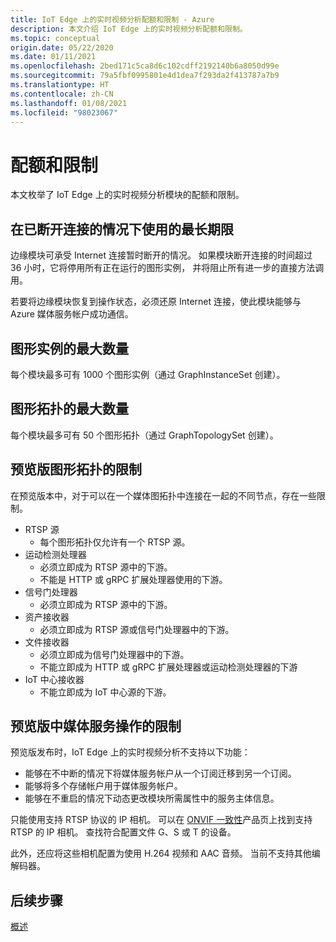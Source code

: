 ```yaml
---
title: IoT Edge 上的实时视频分析配额和限制 - Azure
description: 本文介绍 IoT Edge 上的实时视频分析配额和限制。
ms.topic: conceptual
origin.date: 05/22/2020
ms.date: 01/11/2021
ms.openlocfilehash: 2bed171c5ca8d6c102cdff2192140b6a8050d99e
ms.sourcegitcommit: 79a5fbf0995801e4d1dea7f293da2f413787a7b9
ms.translationtype: HT
ms.contentlocale: zh-CN
ms.lasthandoff: 01/08/2021
ms.locfileid: "98023067"
---
```

# <a name="quotas-and-limitations"></a>配额和限制

本文枚举了 IoT Edge 上的实时视频分析模块的配额和限制。

## <a name="maximum-period-of-disconnected-use"></a>在已断开连接的情况下使用的最长期限

边缘模块可承受 Internet 连接暂时断开的情况。 如果模块断开连接的时间超过 36 小时，它将停用所有正在运行的图形实例， 并将阻止所有进一步的直接方法调用。

若要将边缘模块恢复到操作状态，必须还原 Internet 连接，使此模块能够与 Azure 媒体服务帐户成功通信。

## <a name="maximum-number-of-graph-instances"></a>图形实例的最大数量

每个模块最多可有 1000 个图形实例（通过 GraphInstanceSet 创建）。

## <a name="maximum-number-of-graph-topologies"></a>图形拓扑的最大数量

每个模块最多可有 50 个图形拓扑（通过 GraphTopologySet 创建）。

## <a name="limitations-on-graph-topologies-at-preview"></a>预览版图形拓扑的限制

在预览版本中，对于可以在一个媒体图拓扑中连接在一起的不同节点，存在一些限制。

* RTSP 源
   * 每个图形拓扑仅允许有一个 RTSP 源。
* 运动检测处理器
   * 必须立即成为 RTSP 源中的下游。
   * 不能是 HTTP 或 gRPC 扩展处理器使用的下游。
* 信号门处理器
   * 必须立即成为 RTSP 源中的下游。
* 资产接收器 
   * 必须立即成为 RTSP 源或信号门处理器中的下游。
* 文件接收器
   * 必须立即成为信号门处理器中的下游。
   * 不能立即成为 HTTP 或 gRPC 扩展处理器或运动检测处理器的下游
* IoT 中心接收器
   * 不能立即成为 IoT 中心源的下游。

## <a name="limitations-on-media-service-operations-at-preview"></a>预览版中媒体服务操作的限制

预览版发布时，IoT Edge 上的实时视频分析不支持以下功能：

* 能够在不中断的情况下将媒体服务帐户从一个订阅迁移到另一个订阅。
* 能够将多个存储帐户用于媒体服务帐户。
* 能够在不重启的情况下动态更改模块所需属性中的服务主体信息。

只能使用支持 RTSP 协议的 IP 相机。 可以在 [ONVIF 一致性](https://www.onvif.org/conformant-products)产品页上找到支持 RTSP 的 IP 相机。 查找符合配置文件 G、S 或 T 的设备。

此外，还应将这些相机配置为使用 H.264 视频和 AAC 音频。 当前不支持其他编解码器。 

## <a name="next-steps"></a>后续步骤

[概述](overview.md)
